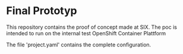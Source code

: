# Final Prototyp
This repository contains the proof of concept made at SIX. The poc is intended to run on the internal test OpenShift Container Plattform

The file 'project.yaml' contains the complete configuration.